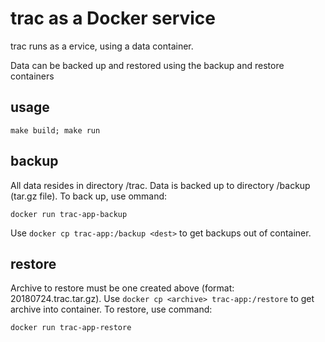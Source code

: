# trac as a Docker service

trac runs as a ervice, using a data container.

Data can be backed up and restored using the backup and restore containers

## usage

    make build; make run

## backup

All data resides in directory /trac.
Data is backed up to directory /backup (tar.gz file).
To back up, use ommand:

    docker run trac-app-backup

Use `docker cp trac-app:/backup <dest>` to get backups out of container.


## restore

Archive to restore must be one created above (format: 20180724.trac.tar.gz).
Use `docker cp <archive> trac-app:/restore` to get archive into container.
To restore, use command:

    docker run trac-app-restore
